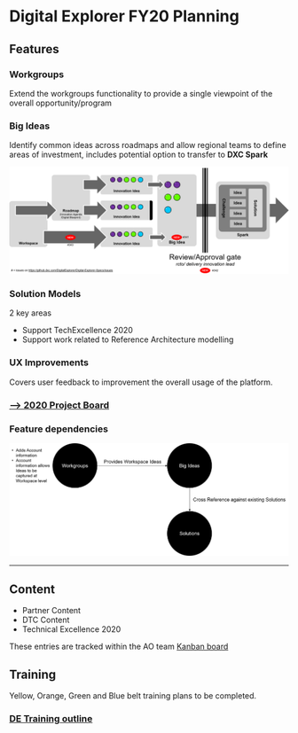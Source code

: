# Digital Explorer FY20 Planning

## Features

### Workgroups
Extend the workgroups functionality to provide a single viewpoint of the overall opportunity/program

### Big Ideas
Identify common ideas across roadmaps and allow regional teams to define areas of investment, includes potential option to transfer to **DXC Spark**

![image](images/BigIdea.png)

### Solution Models
2 key areas 
- Support TechExcellence 2020
- Support work related to Reference Architecture modelling

### UX Improvements
Covers user feedback to improvement the overall usage of the platform.

### [--> 2020 Project Board](https://github.dxc.com/DigitalExplorer/Digital-Explorer-Specs/projects/7)


### Feature dependencies

![image](images/Dependancies.png)

---

## Content

- Partner Content
- DTC Content
- Technical Excellence 2020

These entries are tracked within the AO team [Kanban board](https://teams.microsoft.com/l/entity/com.microsoft.teamspace.tab.planner/_djb2_msteams_prefix_449045422?context=%7B%22subEntityId%22%3Anull%2C%22canvasUrl%22%3A%22https%3A%2F%2Ftasks.office.com%2F93f33571-550f-43cf-b09f-cd331338d086%2FHome%2FPlannerFrame%3Fpage%3D7%26planId%3DGYkAWxGqbUa4sTn5ShuOz2QAHI7Z%26auth_pvr%3DOrgid%26auth_upn%3D%7Bupn%7D%26mkt%3D%7Blocale%7D%22%2C%22channelId%22%3A%2219%3Ae7bf523cb66f42c9a5f4c1050f2aea96%40thread.skype%22%7D&groupId=0b29bfab-5619-49a5-8d84-b45342a59fcd&tenantId=93f33571-550f-43cf-b09f-cd331338d086)

## Training

Yellow, Orange,  Green and Blue belt training plans to be completed.

### [DE Training outline](../DETraining/DETraining.md)